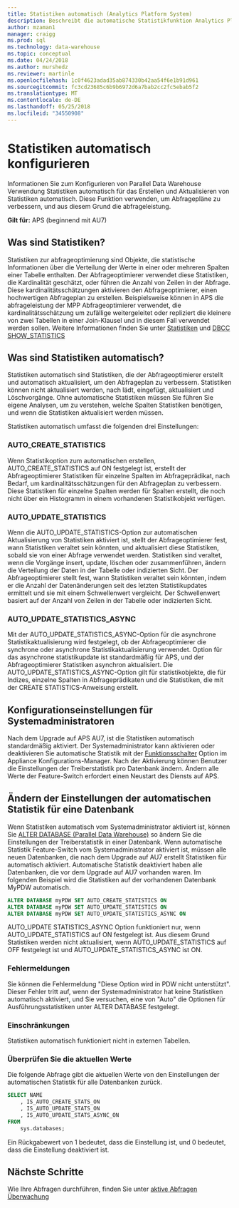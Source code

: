 ```yaml
---
title: Statistiken automatisch (Analytics Platform System)
description: Beschreibt die automatische Statistikfunktion Analytics Platform System AU7 eingeführt.
author: mzaman1
manager: craigg
ms.prod: sql
ms.technology: data-warehouse
ms.topic: conceptual
ms.date: 04/24/2018
ms.author: murshedz
ms.reviewer: martinle
ms.openlocfilehash: 1c0f4623adad35ab874330b42aa54f6e1b91d961
ms.sourcegitcommit: fc3cd23685c6b9b6972d6a7bab2cc2fc5ebab5f2
ms.translationtype: MT
ms.contentlocale: de-DE
ms.lasthandoff: 05/25/2018
ms.locfileid: "34550908"
---
```

# <a name="configure-auto-statistics"></a>Statistiken automatisch konfigurieren

Informationen Sie zum Konfigurieren von Parallel Data Warehouse Verwendung Statistiken automatisch für das Erstellen und Aktualisieren von Statistiken automatisch.  Diese Funktion verwenden, um Abfragepläne zu verbessern, und aus diesem Grund die abfrageleistung.

**Gilt für:** APS (beginnend mit AU7)

## <a name="what-are-statistics"></a>Was sind Statistiken?
Statistiken zur abfrageoptimierung sind Objekte, die statistische Informationen über die Verteilung der Werte in einer oder mehreren Spalten einer Tabelle enthalten. Der Abfrageoptimierer verwendet diese Statistiken, die Kardinalität geschätzt, oder führen die Anzahl von Zeilen in der Abfrage. Diese kardinalitätsschätzungen aktivieren den Abfrageoptimierer, einen hochwertigen Abfrageplan zu erstellen. Beispielsweise können in APS die abfrageleistung der MPP Abfrageoptimierer verwendet, die kardinalitätsschätzung um zufällige weitergeleitet oder repliziert die kleinere von zwei Tabellen in einer Join-Klausel und in diesem Fall verwendet werden sollen.  Weitere Informationen finden Sie unter [Statistiken](../relational-databases/statistics/statistics.md) und [DBCC SHOW_STATISTICS](../t-sql/database-console-commands/dbcc-show-statistics-transact-sql.md)

## <a name="what-are-auto-statistics"></a>Was sind Statistiken automatisch?
Statistiken automatisch sind Statistiken, die der Abfrageoptimierer erstellt und automatisch aktualisiert, um den Abfrageplan zu verbessern. Statistiken können nicht aktualisiert werden, nach lädt, eingefügt, aktualisiert und Löschvorgänge. Ohne automatische Statistiken müssen Sie führen Sie eigene Analysen, um zu verstehen, welche Spalten Statistiken benötigen, und wenn die Statistiken aktualisiert werden müssen.

Statistiken automatisch umfasst die folgenden drei Einstellungen: 

### <a name="autocreatestatistics"></a>AUTO_CREATE_STATISTICS
Wenn Statistikoption zum automatischen erstellen, AUTO_CREATE_STATISTICS auf ON festgelegt ist, erstellt der Abfrageoptimierer Statistiken für einzelne Spalten im Abfrageprädikat, nach Bedarf, um kardinalitätsschätzungen für den Abfrageplan zu verbessern. Diese Statistiken für einzelne Spalten werden für Spalten erstellt, die noch nicht über ein Histogramm in einem vorhandenen Statistikobjekt verfügen.

### <a name="autoupdatestatistics"></a>AUTO_UPDATE_STATISTICS 
Wenn die AUTO_UPDATE_STATISTICS-Option zur automatischen Aktualisierung von Statistiken aktiviert ist, stellt der Abfrageoptimierer fest, wann Statistiken veraltet sein könnten, und aktualisiert diese Statistiken, sobald sie von einer Abfrage verwendet werden. Statistiken sind veraltet, wenn die Vorgänge insert, update, löschen oder zusammenführen, ändern die Verteilung der Daten in der Tabelle oder indizierten Sicht. Der Abfrageoptimierer stellt fest, wann Statistiken veraltet sein könnten, indem er die Anzahl der Datenänderungen seit des letzten Statistikupdates ermittelt und sie mit einem Schwellenwert vergleicht. Der Schwellenwert basiert auf der Anzahl von Zeilen in der Tabelle oder indizierten Sicht.

### <a name="autoupdatestatisticsasync"></a>AUTO_UPDATE_STATISTICS_ASYNC
Mit der AUTO_UPDATE_STATISTICS_ASYNC-Option für die asynchrone Statistikaktualisierung wird festgelegt, ob der Abfrageoptimierer die synchrone oder asynchrone Statistikaktualisierung verwendet. Option für das asynchrone statistikupdate ist standardmäßig für APS, und der Abfrageoptimierer Statistiken asynchron aktualisiert. Die AUTO_UPDATE_STATISTICS_ASYNC-Option gilt für statistikobjekte, die für Indizes, einzelne Spalten in Abfrageprädikaten und die Statistiken, die mit der CREATE STATISTICS-Anweisung erstellt.

## <a name="configuration-settings-for-system-administrators"></a>Konfigurationseinstellungen für Systemadministratoren
Nach dem Upgrade auf APS AU7, ist die Statistiken automatisch standardmäßig aktiviert. Der Systemadministrator kann aktivieren oder deaktivieren Sie automatische Statistik mit der [Funktionsschalter](appliance-feature-switch.md) Option im Appliance Konfigurations-Manager.  Nach der Aktivierung können Benutzer die Einstellungen der Treiberstatistik pro Datenbank ändern.
Ändern alle Werte der Feature-Switch erfordert einen Neustart des Diensts auf APS.

## <a name="change-auto-statistics-settings-on-a-database"></a>Ändern der Einstellungen der automatischen Statistik für eine Datenbank
Wenn Statistiken automatisch vom Systemadministrator aktiviert ist, können Sie [ALTER DATABASE (Parallel Data Warehouse)](/sql/t-sql/statements/alter-database-parallel-data-warehouse) so ändern Sie die Einstellungen der Treiberstatistik in einer Datenbank. Wenn automatische Statistik Feature-Switch vom Systemadministrator aktiviert ist, müssen alle neuen Datenbanken, die nach dem Upgrade auf AU7 erstellt Statistiken für automatisch aktiviert. Automatische Statistik deaktiviert haben alle Datenbanken, die vor dem Upgrade auf AU7 vorhanden waren. Im folgenden Beispiel wird die Statistiken auf der vorhandenen Datenbank MyPDW automatisch.

```sql
ALTER DATABASE myPDW SET AUTO_CREATE_STATISTICS ON
ALTER DATABASE myPDW SET AUTO_UPDATE_STATISTICS ON 
ALTER DATABASE myPDW SET AUTO_UPDATE_STATISTICS_ASYNC ON
```
 
AUTO_UPDATE STATISTICS_ASYNC Option funktioniert nur, wenn AUTO_UPDATE_STATISTICS auf ON festgelegt ist.  Aus diesem Grund Statistiken werden nicht aktualisiert, wenn AUTO_UPDATE_STATISTICS auf OFF festgelegt ist und AUTO_UPDATE_STATISTICS_ASYNC ist ON. 

### <a name="error-messages"></a>Fehlermeldungen
Sie können die Fehlermeldung "Diese Option wird in PDW nicht unterstützt".  Dieser Fehler tritt auf, wenn der Systemadministrator hat keine Statistiken automatisch aktiviert, und Sie versuchen, eine von "Auto" die Optionen für Ausführungsstatistiken unter ALTER DATABASE festgelegt. 

### <a name="limitations-and-restrictions"></a>Einschränkungen
Statistiken automatisch funktioniert nicht in externen Tabellen. 

### <a name="check-the-current-values"></a>Überprüfen Sie die aktuellen Werte
Die folgende Abfrage gibt die aktuellen Werte von den Einstellungen der automatischen Statistik für alle Datenbanken zurück.

```sql
SELECT NAME
    , IS_AUTO_CREATE_STATS_ON 
    , IS_AUTO_UPDATE_STATS_ON
    , IS_AUTO_UPDATE_STATS_ASYNC_ON
FROM
    sys.databases;
```

Ein Rückgabewert von 1 bedeutet, dass die Einstellung ist, und 0 bedeutet, dass die Einstellung deaktiviert ist. 

## <a name="next-steps"></a>Nächste Schritte
Wie Ihre Abfragen durchführen, finden Sie unter [aktive Abfragen Überwachung](monitoring-active-queries.md)

